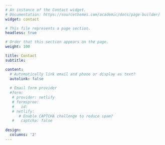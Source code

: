 ```yaml
---
# An instance of the Contact widget.
# Documentation: https://sourcethemes.com/academic/docs/page-builder/
widget: contact

# This file represents a page section.
headless: true

# Order that this section appears on the page.
weight: 100

title: Contact
subtitle:

content:
  # Automatically link email and phone or display as text?
  autolink: false
  
  # Email form provider
  #form:
   # provider: netlify
   # formspree:
   #   id:
   # netlify:
      # Enable CAPTCHA challenge to reduce spam?
   #   captcha: false
  
design:
  columns: '2'
---
```


